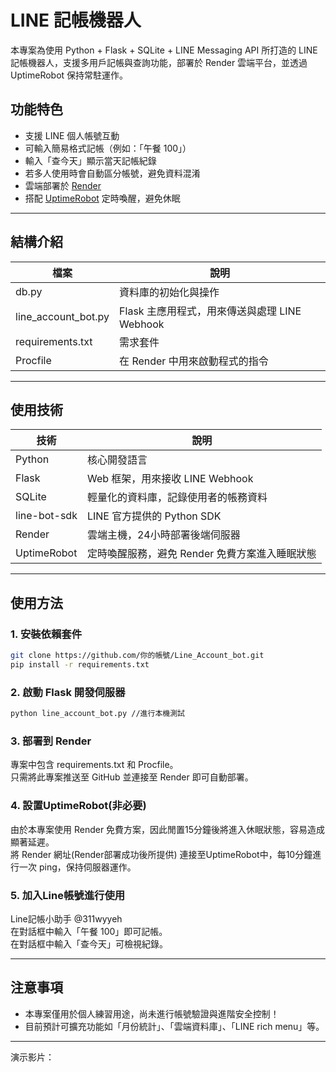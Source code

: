 # LINE 記帳機器人

本專案為使用 Python + Flask + SQLite + LINE Messaging API 所打造的 LINE 記帳機器人，支援多用戶記帳與查詢功能，部署於 Render 雲端平台，並透過 UptimeRobot 保持常駐運作。

## 功能特色

- 支援 LINE 個人帳號互動
- 可輸入簡易格式記帳（例如：「午餐 100」）
- 輸入「查今天」顯示當天記帳紀錄
- 若多人使用時會自動區分帳號，避免資料混淆
- 雲端部署於 [Render](https://render.com/)
- 搭配 [UptimeRobot](https://uptimerobot.com/) 定時喚醒，避免休眠

---

## 結構介紹

| 檔案 | 說明 |
|------|------|
| db.py | 資料庫的初始化與操作 |
| line_account_bot.py | Flask 主應用程式，用來傳送與處理 LINE Webhook |
| requirements.txt | 需求套件 |
| Procfile | 在 Render 中用來啟動程式的指令 |

---

## 使用技術

| 技術 | 說明 |
|------|------|
| Python | 核心開發語言 |
| Flask | Web 框架，用來接收 LINE Webhook |
| SQLite | 輕量化的資料庫，記錄使用者的帳務資料 |
| line-bot-sdk | LINE 官方提供的 Python SDK |
| Render | 雲端主機，24小時部署後端伺服器 |
| UptimeRobot | 定時喚醒服務，避免 Render 免費方案進入睡眠狀態 |

---

##  使用方法

### 1. 安裝依賴套件
```bash
git clone https://github.com/你的帳號/Line_Account_bot.git
pip install -r requirements.txt
```

### 2. 啟動 Flask 開發伺服器
```bash
python line_account_bot.py //進行本機測試
```

### 3. 部署到 Render 
專案中包含 requirements.txt 和 Procfile。\
只需將此專案推送至 GitHub 並連接至 Render 即可自動部署。

### 4. 設置UptimeRobot(非必要)
由於本專案使用 Render 免費方案，因此閒置15分鐘後將進入休眠狀態，容易造成顯著延遲。\
將 Render 網址(Render部署成功後所提供) 連接至UptimeRobot中，每10分鐘進行一次 ping，保持伺服器運作。

### 5. 加入Line帳號進行使用
Line記帳小助手 @311wyyeh\
在對話框中輸入「午餐 100」即可記帳。\
在對話框中輸入「查今天」可檢視紀錄。

---

## 注意事項
- 本專案僅用於個人練習用途，尚未進行帳號驗證與進階安全控制！
- 目前預計可擴充功能如「月份統計」、「雲端資料庫」、「LINE rich menu」等。
---

演示影片：

